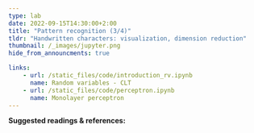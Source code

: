 ```yaml
---
type: lab
date: 2022-09-15T14:30:00+2:00
title: "Pattern recognition (3/4)"
tldr: "Handwritten characters: visualization, dimension reduction"
thumbnail: /_images/jupyter.png
hide_from_announcments: true

links: 
    - url: /static_files/code/introduction_rv.ipynb
      name: Random variables - CLT
    - url: /static_files/code/perceptron.ipynb
      name: Monolayer perceptron
---
```

**Suggested readings & references:**
